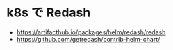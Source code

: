 # k8s で Redash

- https://artifacthub.io/packages/helm/redash/redash
- https://github.com/getredash/contrib-helm-chart/

